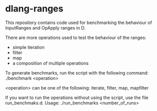 # dlang-ranges

This repository contains code used for benchmarking the behaviour of InputRanges and OpApply ranges in D.

There are more operations used to test the behaviour of the ranges:
* simple iteration
* filter
* map
* a composition of multiple operations

To generate benchmarks, run the script with the following command:
./benchmark \<operation\>

\<operation\> can be one of the following: iterate, filter, map, mapfilter

If you want to run the operations without using the script, use the file run_benchmaks.d.
Usage: ./run_benchmarks <operation> <number_of_runs>
